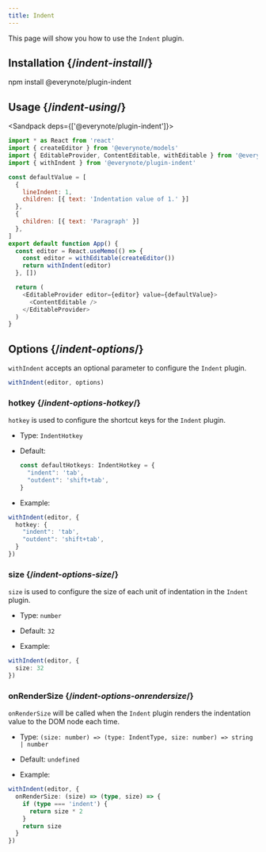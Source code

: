 ```yaml
---
title: Indent
---
```


<Intro>

This page will show you how to use the `Indent` plugin.

</Intro>

## Installation {/*indent-install*/}

<TerminalBlock>

npm install @everynote/plugin-indent

</TerminalBlock>

## Usage {/*indent-using*/}

<Sandpack deps={['@everynote/plugin-indent']}>

```js
import * as React from 'react'
import { createEditor } from '@everynote/models'
import { EditableProvider, ContentEditable, withEditable } from '@everynote/editor'
import { withIndent } from '@everynote/plugin-indent'

const defaultValue = [
  {
    lineIndent: 1,
    children: [{ text: 'Indentation value of 1.' }]
  },
  {
    children: [{ text: 'Paragraph' }]
  },
]
export default function App() {
  const editor = React.useMemo(() => {
    const editor = withEditable(createEditor())
    return withIndent(editor)
  }, [])

  return (
    <EditableProvider editor={editor} value={defaultValue}>
      <ContentEditable />
    </EditableProvider>
  )
}

```

</Sandpack>

## Options {/*indent-options*/}

`withIndent` accepts an optional parameter to configure the `Indent` plugin.

```js
withIndent(editor, options)
```

### hotkey {/*indent-options-hotkey*/}

`hotkey` is used to configure the shortcut keys for the `Indent` plugin.

- Type: `IndentHotkey`
- Default:

  ```ts
  const defaultHotkeys: IndentHotkey = {
    "indent": 'tab',
    "outdent": 'shift+tab',
  }
  ```

- Example:

```ts
withIndent(editor, {
  hotkey: {
    "indent": 'tab',
    "outdent": 'shift+tab',
  }
})
```

### size {/*indent-options-size*/}

`size` is used to configure the size of each unit of indentation in the `Indent` plugin.

- Type: `number`
- Default: `32`

- Example:

```ts
withIndent(editor, {
  size: 32
})
```

### onRenderSize {/*indent-options-onrendersize*/}

`onRenderSize` will be called when the `Indent` plugin renders the indentation value to the DOM node each time.

- Type: `(size: number) => (type: IndentType, size: number) => string | number`
- Default: `undefined`

- Example:

```ts
withIndent(editor, {
  onRenderSize: (size) => (type, size) => {
    if (type === 'indent') {
      return size * 2
    }
    return size
  }
})
```
